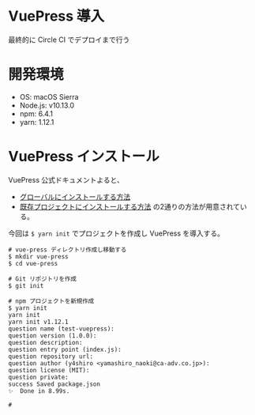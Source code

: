 # VuePress 導入
最終的に Circle CI でデプロイまで行う  

# 開発環境
- OS: macOS Sierra  
- Node.js: v10.13.0  
- npm: 6.4.1  
- yarn: 1.12.1  

# VuePress インストール
VuePress 公式ドキュメントよると、  
- [グローバルにインストールする方法](https://vuepress.vuejs.org/guide/getting-started.html#global-installation)
- [既存プロジェクトにインストールする方法](https://vuepress.vuejs.org/guide/getting-started.html#inside-an-existing-project)
の2通りの方法が用意されている。  
  
今回は `$ yarn init` でプロジェクトを作成し VuePress を導入する。  

```
# vue-press ディレクトリ作成し移動する
$ mkdir vue-press
$ cd vue-press

# Git リポジトリを作成
$ git init

# npm プロジェクトを新規作成
$ yarn init
yarn init
yarn init v1.12.1
question name (test-vuepress):
question version (1.0.0):
question description:
question entry point (index.js):
question repository url:
question author (y4shiro <yamashiro_naoki@ca-adv.co.jp>):
question license (MIT):
question private:
success Saved package.json
✨  Done in 8.99s.

#
```
